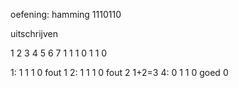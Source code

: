 oefening: hamming
1110110

uitschrijven

1 2 3 4 5 6 7 
1 1 1 0 1 1 0


1: 1 1 1 0    fout  1
2: 1 1 1 0    fout  2    1+2=3
4: 0 1 1 0    goed  0

